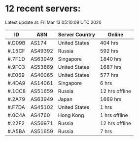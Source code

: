 # 12 recent servers:

Latest update at: Fri Mar 13 05:10:09 UTC 2020

| ID | ASN | Server Country | Online |
| -- | --- | -------------- | ------ |
| #.D09B | AS174 | United States | 404 hrs |
| #.15CF | AS49392 | Russia | 592 hrs |
| #.7F1D | AS63949 | Singapore | 1840 hrs |
| #.9FC3 | AS53889 | United States | 1687 hrs |
| #.E069 | AS40065 | United States | 577 hrs |
| #.4DA9 | AS14061 | Singapore | 6 hrs |
| #.1CC8 | AS51659 | Russia | 12 hrs offline |
| #.2A79 | AS63949 | Japan | 1669 hrs |
| #.F7DA | AS45102 | United States | 1 hrs |
| #.0C4A | AS4760 | Hong Kong | 1 hrs offline |
| #.22F2 | AS56971 | Russia | 12 hrs offline |
| #.A5BA | AS51659 | Russia | 7 hrs |

